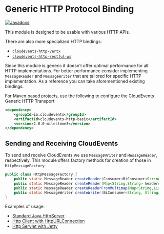 # Generic HTTP Protocol Binding

[![Javadocs](http://www.javadoc.io/badge/io.cloudevents/cloudevents-http-basic.svg?color=green)](http://www.javadoc.io/doc/io.cloudevents/cloudevents-http-basic)

This module is designed to be usable with various HTTP APIs.

There are also more specialized HTTP bindings:
* [`cloudevents-http-vertx`](../vertx)
* [`cloudevents-http-restful-ws`](../restful-ws)

Since this module is generic it doesn't offer optimal performance for all HTTP implementations.
For better performance consider implementing `MessageReader` and `MessageWriter` that are
tailored for specific HTTP implementation. As a reference you can take aforementioned existing bindings.

For Maven based projects, use the following to configure the CloudEvents Generic HTTP Transport:

```xml
<dependency>
    <groupId>io.cloudevents</groupId>
    <artifactId>cloudevents-http-basic</artifactId>
    <version>2.0.0-milestone3</version>
</dependency>
```

## Sending and Receiving CloudEvents

To send and receive CloudEvents we use `MessageWriter` and `MessageReader`, respectively.
This module offers factory methods for creation of those in `HttpMessageFactory`.

```java
public class HttpMessageFactory {
    public static MessageReader createReader(Consumer<BiConsumer<String,String>> forEachHeader, byte[] body);
    public static MessageReader createReader(Map<String,String> headers, byte[] body);
    public static MessageReader createReaderFromMultimap(Map<String,List<String>> headers, byte[] body);
    public static MessageWriter createWriter(BiConsumer<String, String> putHeader, Consumer<byte[]> sendBody);
}
```

Examples of usage:
* [Standard Java HttpServer](../../examples/basic-http/src/main/java/io/cloudevents/examples/http/basic/BasicHttpServer.java)
* [Http Client with HttpURLConnection](../../examples/basic-http/src/main/java/io/cloudevents/examples/http/basic/HttpURLConnectionClient.java)
* [Http Servlet with Jetty](../../examples/basic-http/src/main/java/io/cloudevents/examples/http/basic/JettyServer.java)
